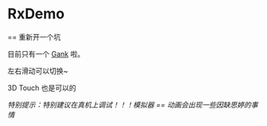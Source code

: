 # RxDemo
== 重新开一个坑

目前只有一个 [Gank](http://gank.io) 啦。

左右滑动可以切换~

3D Touch 也是可以的

*特别提示：特别建议在真机上调试！！！模拟器 == 动画会出现一些因缺思婷的事情*
